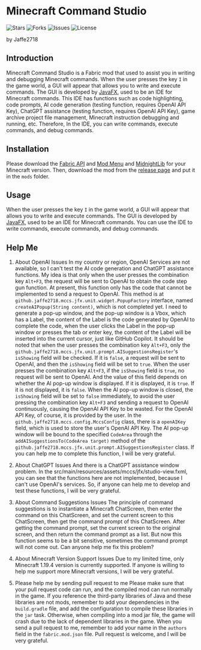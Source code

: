 # Minecraft Command Studio
![Stars](https://img.shields.io/github/stars/Jaffe2718/Minecraft-Command-Studio?style=flat-square)
![Forks](https://img.shields.io/github/forks/Jaffe2718/Minecraft-Command-Studio?style=flat-square)
![Issues](https://img.shields.io/github/issues/Jaffe2718/Minecraft-Command-Studio?style=flat-square)
![License](https://img.shields.io/github/license/Jaffe2718/Minecraft-Command-Studio?style=flat-square)

by Jaffe2718

## Introduction
Minecraft Command Studio is a Fabric mod that used to assist you in writing and debugging Minecraft commands.
When the user presses the key `I` in the game world, a GUI will appear that allows you to write and execute commands.
The GUI is developed by [JavaFX](https://openjfx.io/), used to be an IDE for Minecraft commands.
This IDE has functions such as code highlighting, code prompts, AI code generation (testing function, requires OpenAI API Key), ChatGPT assistance (testing function, requires OpenAI API Key), game archive project file management, Minecraft instruction debugging and running, etc.
Therefore, In the IDE, you can write commands, execute commands, and debug commands.

## Installation
Please download the [Fabric API](https://modrinth.com/mod/fabric-api) and [Mod Menu](https://modrinth.com/mod/modmenu) and [MidnightLib](https://modrinth.com/mod/midnightlib) for your Minecraft version.
Then, download the mod from the [release page](https://github.com/Jaffe2718/Minecraft-Command-Studio/releases) and put it in the `mods` folder.

## Usage
When the user presses the key `I` in the game world, a GUI will appear that allows you to write and execute commands.
The GUI is developed by [JavaFX](https://openjfx.io/), used to be an IDE for Minecraft commands.
You can use the IDE to write commands, execute commands, and debug commands.

## Help Me
1. About OpenAI Issues
In my country or region, OpenAI Services are not available, so I can't test the AI code generation and ChatGPT assistance functions.
My idea is that only when the user presses the combination key `Alt+F3`, the request will be sent to OpenAI to obtain the code step gun function. At present, this function only has the code that cannot be implemented to send a request to OpenAI.
This method is at `github.jaffe2718.mccs.jfx.unit.widget.PopupFactory` interface, named `createAIPopup(String content)`, which is not completed yet.
I need to generate a pop-up window, and the pop-up window is a Vbox, which has a Label, the content of the Label is the code generated by OpenAI to complete the code, when the user clicks the Label in the pop-up window or presses the tab or enter key, the content of the Label will be inserted into the current cursor, just like GitHub Copilot.
It should be noted that when the user presses the combination key `Alt+F3`, only the `github.jaffe2718.mccs.jfx.unit.prompt.AISuggestionsRegister`'s `isShowing` field will be checked. If it is `false`, a request will be sent to OpenAI, and then the `isShowing` field will be set to `true`. When the user presses the combination key `Alt+F3`, if the `isShowing` field is `true`, no request will be sent to OpenAI.
And the value of this field depends on whether the AI pop-up window is displayed. If it is displayed, it is `true`. If it is not displayed, it is `false`. When the AI pop-up window is closed, the `isShowing` field will be set to `false` immediately, to avoid the user pressing the combination key `Alt+F3` and sending a request to OpenAI continuously, causing the OpenAI API Key to be wasted.
For the OpenAI API Key, of course, it is provided by the user. In the `github.jaffe2718.mccs.config.MccsConfig` class, there is a `openAIKey` field, which is used to store the user's OpenAI API Key.
The AI pop-up window will be bound to the specified `CodeArea` through the `addAISuggestionsTo(CodeArea target)` method of the `github.jaffe2718.mccs.jfx.unit.prompt.AISuggestionsRegister` class.
If you can help me to complete this function, I will be very grateful.

2. About ChatGPT Issues
And there is a ChatGPT assistance window problem. In the src/main/resources/assets/mccs/jfx/studio-view.fxml, you can see that the functions here are not implemented, because I can't use OpenAI's services.
So, if anyone can help me to develop and test these functions, I will be very grateful.

3. About Command Suggestions Issues
The principle of command suggestions is to instantiate a Minecraft ChatScreen, then enter the command on this ChatScreen, and set the current screen to this ChatScreen, then get the command prompt of this ChatScreen.
After getting the command prompt, set the current screen to the original screen, and then return the command prompt as a list. But now this function seems to be a bit sensitive, sometimes the command prompt will not come out. Can anyone help me fix this problem?

4. About Minecraft Version Support Issues
Due to my limited time, only Minecraft 1.19.4 version is currently supported. If anyone is willing to help me support more Minecraft versions, I will be very grateful.

5. Please help me by sending pull request to me
Please make sure that your pull request code can run, and the compiled mod can run normally in the game.
If you reference the third-party libraries of Java and these libraries are not mods, remember to add your dependencies in the `build.gradle` file, and add the configuration to compile these libraries in the `jar` task. Otherwise, when compiling into a mod jar file, the game will crash due to the lack of dependent libraries in the game.
When you send a pull request to me, remember to add your name in the `authors` field in the `fabric.mod.json` file.
Pull request is welcome, and I will be very grateful.